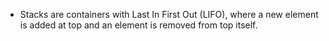 - Stacks are containers with Last In First Out (LIFO), where a new element is added at top and an element is removed from top itself.